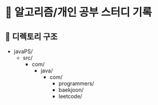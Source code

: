 # 📘 알고리즘/개인 공부 스터디 기록


## 📁 디렉토리 구조
- javaPS/
  - src/
    - com/
      - java/
        - com/
          - programmers/
          - baekjoon/
          - leetcode/

  
